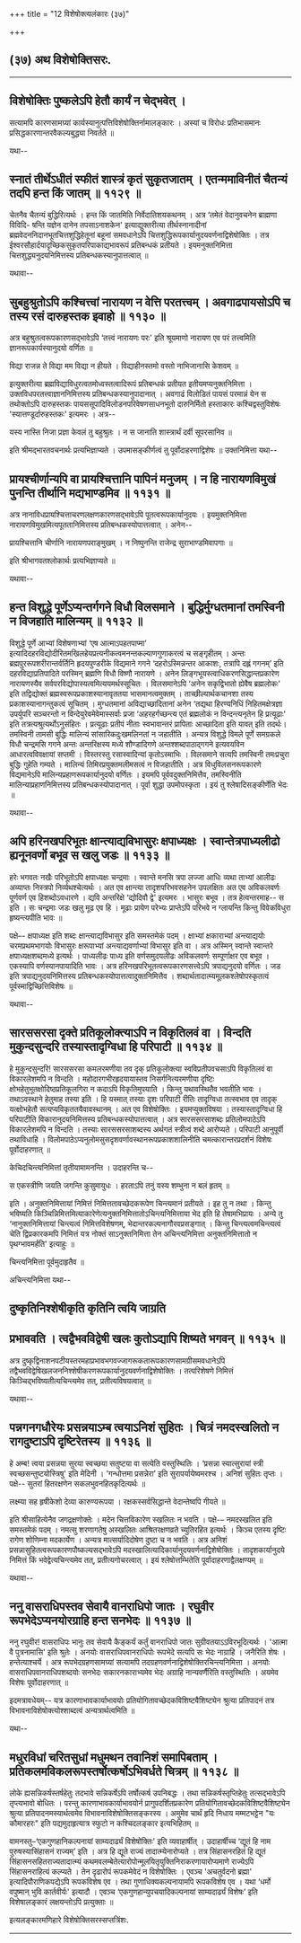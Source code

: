 +++
title = "12 विशेषोक्त्यलंकारः (३७)"

+++


## (३७) अथ विशेषोक्तिसरः.

------------------------------------------------------------------------

## विशेषोक्तिः पुष्कलेऽपि हेतौ कार्यं न चेद्भवेत् ।

सत्यामपि कारणसामग्र्यां कार्यस्यानुत्पत्तिविशेषोक्तिर्नामालङ्कारः ।
अस्यां च विरोधः प्रतिभासमानः प्रसिद्धकारणान्तरवैकल्यबुद्ध्या निवर्तते ॥

यथा--



## स्नातं तीर्थेऽधीतं स्फीतं शास्त्रं कृतं सुकृतजातम् । एतन्ममाविनीतं चैतन्यं तदपि हन्त किं जातम् ॥ ११२९ ॥

चेतनैव चैतन्यं बुद्धिरित्यर्थः । हन्त किं जातमिति निर्वेदातिशयकथनम् ।
अत्र ‘तमेतं वेदानुवचनेन ब्राह्मणा विविदि- षन्ति यज्ञेन दानेन
तपसाऽनाशकेन' इत्याद्युक्तरीत्या तीर्थस्नानादीनां
ब्रह्मवेदननिदानभूतचित्तशुद्धिहेतूनां बहूनां समवधानेऽपि
चित्तशुद्धिरूपकार्यानुदयवर्णनाद्विशेषोक्तिः । तत्र
ईश्वरसौहार्दयादृच्छिकसुकृतपरिपाकाद्यभावरूपं प्रतिबन्धकं प्रतीयते ।
इयमनुक्तनिमित्ता चित्तशुद्ध्यनुदयनिमित्तस्य प्रतिबन्धकस्यानुपात्तत्वात्
॥

यथावा--



## सुबहुश्रुतोऽपि कश्चित्त्वां नारायण न वेत्ति परतत्त्वम् । अवगाढपायसोऽपि च तस्य रसं दारुहस्तक इवाहो ॥ ११३० ॥

अत्र बहुश्रुतत्वरूपकारणसद्भावेऽपि ‘तत्त्वं नारायणः परः' इति श्रूयमाणो
नारायण एव परं तत्त्वमिति ज्ञानरूपकार्यस्यानुदयो वर्णितः ॥

विद्या राजन्न ते विद्या मम विद्या न हीयते ।
विद्याहीनस्तमो वस्तो नाभिजानासि केशवम् ॥

इत्युक्तरीत्या ब्रह्मविद्याविधुरत्वतमोध्वस्तत्वादिरूपं प्रतिबन्धकं
प्रतीयत इतीयमप्यनुक्तनिमित्ता । उक्तविधपरतत्त्वाज्ञाननिमित्तस्य
प्रतिबन्धकस्यानुपादानात् । अवगाढं विलोडितं पायसं परमान्नं येन स
तथोक्तोऽपि दारुहस्तकः पायससूपादिविलोडनपरिवेषणसाधनभूतो दारुनिर्मितो
हस्ताकारः कश्चिद्वस्तुविशेषः 'स्यात्तण्डूर्दारुहस्तकः' इत्यमरः । अत्र--

यस्य नास्ति निजा प्रज्ञा केवलं तु बहुश्रुतः ।
न स जानाति शास्त्रार्थं दर्वी सूपरसानिव ॥

इति श्रीमद्भारतवचनार्थः प्रत्यभिज्ञाप्यते । उपमासङ्कीर्णत्वं तु
पूर्वोदाहरणाद्विशेषः ॥ उक्तनिमित्ता यथा--



## प्रायश्चीर्णान्यपि वा प्रायश्चित्तानि पापिनं मनुजम् । न हि नारायणविमुखं पुनन्ति तीर्थानि मद्यभाण्डमिव ॥ ११३१ ॥

अत्र नानाविधप्रायश्चित्ताचरणलक्षणकारणसद्भावेऽपि पूतत्वरूपकार्यानुदयः ।
इयमुक्तनिमित्ता नारायणविमुखमित्यपूततानिमित्तस्य
प्रतिबन्धकस्योपात्तत्वात् । अनेन--

प्रायश्चित्तानि चीर्णानि नारायणपराङ्मुखम् ।
न निष्पुनन्ति राजेन्द्र सुराभाण्डमिवापगाः ॥

इति श्रीभागवतश्लोकार्थः प्रत्यभिज्ञाप्यते ॥

यथावा--



## हन्त विशुद्धे पूर्णेऽप्यन्तर्गगने विधौ विलसमाने । बुद्धिर्मुग्धतमानां तमस्विनी न विजहाति मालिन्यम् ॥ ११३२ ॥

विशुद्धे पूर्णे आभ्यां विशेषणाभ्यां ‘एष आत्माऽपहतपाप्मा’
इत्यादिदहरविद्योदीरितमखिलहेयप्रत्यनीकत्वमनन्तकल्याणगुणाकरत्वं च
सङ्गृहीतम् । अन्तः ब्रह्मपुररूपशरीरान्तर्वर्तिनि हृदयपुण्डरीके विद्यमाने
गगने ‘दहरोऽस्मिन्नन्तर आकाशः, तत्रापि दह्लं गगनम्’ इति
दहरविद्याप्रतिपादिते परस्मिन् ब्रह्मणि विधौ विष्णौ नारायणे । अनेन
लिङ्गभूयस्त्वाधिकरणसिद्धान्तप्रकारेण नारायणस्यैव
सर्वपरविद्योपास्यत्वमित्ययमर्थस्सूचितः । विलसमानेऽपि ‘अनेन सकृद्विभातो
ह्येवैष ब्रह्मलोकः' इति तद्विद्योक्तं ब्रह्मस्वरूपप्रकाशस्यानावृततया
भासमानत्वमुक्तम् । ताच्छील्यार्थकचानशा तस्य प्रकाशस्यानागन्तुकत्वं
सूचितम् । मुग्धतमानां अविद्याच्छादितानां अनेन ‘तद्यथा हिरण्यनिधिं
निहितमक्षेत्रज्ञा उपर्युपरि सञ्चरन्तो न विन्देयुरेवमेवेमास्सर्वाः प्रजा
‘अहरहर्गच्छन्त्य एतं ब्रह्मलोकं न विन्दन्त्यनृतेन हि प्रत्यूढाः' इति
तत्रत्यश्रुत्यर्थोऽनुसंहितः । प्रत्यूढाः प्रतीपं नीताः स्वभावान्तरं
प्रापिताः आच्छादिता इति यावत् इति तदर्थः। तमस्विनी तामसी बुद्धिः
मालिन्यं सांसारिकदुःखमलिनतां न जहातीति । अन्यत्र विशुद्धे विमले पूर्णे
समग्रकले विधौ चन्द्रमसि गगने अन्तः अन्तरिक्षस्य मध्ये शौण्डादिगणे
अन्तश्शब्दपाठाद्गगने इत्यवयविन आधारत्वविवक्षायां सप्तमी । विस्तरस्तु
रसास्वादिन्यां कृतोऽस्माभिः । विलसमाने सत्यपि तमस्विनी तमःप्रचुरा
बुद्धिः गुहेति गम्यते । मालिन्यं तिमिरप्रयुक्तमलीमसत्वं न विजहातीति ।
अत्र विधुविलसनरूपकारणे विद्यमानेऽपि मालिन्यप्रहाणरूपकार्यानुदयो वर्णितः
। इयमपि पूर्ववदुक्तनिमित्तैव, तमस्विनीति मालिन्याप्रहाणनिमित्तस्य
प्रतिबन्धकस्योपादानात् । पूर्वा शुद्धा उपमोपस्कृता । इयं तु
श्लेषादिसङ्कीर्णेति भेदः ॥

यथावा--



## अपि हरिनखपरिभूतः क्षान्त्याद्यविभासुरः क्षपाध्यक्षः । स्वान्तेत्रपाध्यलीढो ह्यनूनवर्णो बभूव स खलु जडः ॥ ११३३ ॥

हरेः भगवतः नखैः परिभूतोऽपि क्षपाध्यक्षः चन्द्रमाः । स्वान्ते मनसि त्रपा
लज्जा आधिः व्यथा ताभ्यां आलीढः अव्याप्तः निस्त्रपो निर्व्यथश्चेत्यर्थः ।
अत एव क्षान्त्या तादृशपरिभवसहनेन उपलक्षितः अत एव अविकलवर्णः पूर्णवर्ण एव
हिशब्दोऽवधारणे । द्यवि अन्तरिक्षे ‘द्योदिवौ द्वे' इत्यमरः । भासुरः बभूव
। तत्र हेत्वन्तरमाह-- स इति । सः चन्द्रमाः जडः खलु मूढ एव हि । मूढाः
प्रायेण परेभ्यः प्राप्तेऽपि परिभवे न ग्लायन्ति किन्तु विवेकविधुरा
हृष्यन्त्यपीति भावः ॥

पक्षे–- क्षपाध्यक्ष इति शब्दः क्षान्त्याद्यविभासुर इति समस्तमेकं पदम् ।
क्षाभ्यां क्षकाराभ्यां अन्त्याद्ययोः चरमप्रथमभागयोः विभासुरः
क्षरूपाभ्यां अन्त्याद्यवर्णाभ्यां विभासुर इति वा । अत्र अस्मिन् स्वान्ते
स्वान्तरे क्षपाध्यक्षशब्दमध्ये इत्यर्थः । पाध्यलीढः पाध्य इति
वर्णसमुदयलीढः अविकलवर्णः सम्पूर्णाक्षर एव बभूव । एकस्यापि
वर्णस्यानपायादिति भावः । अत्र हरिनखपरिभूतत्वरूपकारणसत्त्वेऽपि
त्रपाद्यनुदयो वर्णितः । जड इति त्रपाद्यनुदयनिमित्तस्य
प्रतिबन्धकस्योपात्तत्वादुक्तनिमित्तैव ।
शब्दार्थतादात्म्यमूलकश्लेषोपस्कृतत्वं पूर्वस्माद्विच्छित्तिविशेषः ॥

यथावा--



## सारससरसा दृक्ते प्रतिकूलोक्त्याऽपि न विकृतिलवं वा । विन्दति मुकुन्दसुन्दरि तस्यास्तादृग्विधा हि परिपाटी ॥ ११३४ ॥

हे मुकुन्दसुन्दरि! सारससरसा कमलरमणीया तव दृक् प्रतिकूलोक्त्या
स्वविप्रतीपवचसाऽपि विकृतिलवं वा विकारलेशमपि न विन्दति ।
महोदारगभीरहृदयायास्तव निसर्गनित्यरमणीया दृष्टिः
क्षोभहेतुभूतक्षोदिष्ठप्रतिकूलगिरा न कदाऽपि विकृतिमुपयाति । किन्तु
यथावस्थितैव भवतीति भावः । तथाऽवस्थाने हेतुमाह तस्या इति । हि यस्मात्
तस्याः दृशः परिपाटी रीतिः तादृग्विधा तत्स्वभाव एव तादृक् यत्क्षोभहेतौ
सत्यप्यविकृततयैवावस्थानम् । अत एव विशेषोक्तिः । इयमप्युक्तविषया ।
तस्यास्तादृग्विधा हि परिपाटीति विकारानुदयनिमित्तस्य
प्रतिबन्धकस्योपात्तत्वात् । अत्र सारससरसाशब्दः प्रतिलोमपाठेऽपि
विकारलेशमपि न विन्दति । तस्याः सारससरसाशब्दस्य अर्थगतं स्त्रीत्वं शब्दे
आरोप्यते । परिपाटी आनुपूर्वी तथाविधाहि ।
विलोमपाठेऽप्यनुलोमसुसदृशवर्णावस्थानरूपप्रकाशशालिनीति
चमत्कारान्तरप्रदर्शनं विशेषः पूर्वोदाहरणात् ॥

केचिदचिन्त्यनिमित्तां तृतीयामामनन्ति । उदाहरन्ति च--

स एकस्त्रीणि जयति जगन्ति कुसुमायुधः ।
हरताऽपि तनुं यस्य शम्भुना न बलं हृतम् ॥

इति । अनुक्तनिमित्तायां निमित्तं निमित्ततावच्छेदकरूपेण चिन्त्यमानं
प्रतीयते । इह तु न तथा । किन्तु भविष्यति
किञ्चिन्निमित्तमित्याकारेणेत्यनुक्तनिमित्तातोऽचिन्त्यनिमित्ताया भेद इति
हि तेषामभिप्रायः । अन्ये तु ‘नानुक्तनिमित्तायां चिन्त्यत्वं
निमित्तविशेषणम्, भेदान्तरकल्पनागौरवप्रसङ्गात् । किन्तु
चिन्त्यत्वमचिन्त्यत्वं चेति द्विप्रकारकमपि निमित्तं यत्र नोक्तं
साऽनुक्तनिमित्ता तेन अचिन्त्यनिमित्ता अनुक्तनिमित्तातो न पृथग्भावमर्हति'
इत्याहुः ॥

चिन्त्यनिमित्ता पूर्वमुदाहृतैव ॥

अचिन्त्यनिमित्ता यथा--



## दुष्कृतिनिश्शेषीकृति कृतिनि त्वयि जाग्रति

## प्रभाववति । त्वद्वैभवविद्वेषी खलः कुतोऽद्यापि शिष्यते भगवन् ॥ ११३५ ॥

अत्र
दुष्कृद्विनाशनपटीयस्तरमहाप्रभावभगवज्जागरूकतारूपकारणसामग्रीसमवधानेऽपि
तद्वैभवविद्वेषिखलजननिश्शेषीकरणरूपकार्यानुदयवर्णनाद्विशेषोक्तिः ।
तत्परिशेषणे निमित्तं किञ्चिद्भविष्यतीत्यचिन्त्यमेव तत्,
प्रतीत्यविषयत्वात् ॥

यथावा--



## पन्नगनगधौरेयः प्रसन्नयाऽम्ब त्वयाऽनिशं सुहितः । चित्रं नमदस्खलितो न रागदुष्टाऽपि दृष्टिरेतस्य ॥ ११३६ ॥

हे अम्ब! त्वया प्रसन्नया सुरया स्वच्छया सतुष्टया वा सत्येति
वस्तुस्थितिः । ‘प्रसन्ना स्यात्सुरायां स्त्री स्वच्छसन्तुष्टयोस्त्रिषु'
इति मेदिनी । 'गन्धोत्तमा प्रसन्नेरा’ इति सुरापर्यायेष्वमरश्च । अनिशं
सुहितः तृप्तः । पक्षे-- सुतरां हितरक्षणेन सकलभुवनहितकृदित्यर्थः ॥

लक्ष्म्या सह हृषीकेशो देव्या कारुण्यरूपया ।
रक्षकस्सर्वसिद्धान्ते वेदान्तेष्वपि गीयते ॥

इति श्रीसाहित्येनैव जगद्रक्षणोक्तेः । मदेन चित्तविकारेण स्खलितः न भवति ।
पक्षे-– नमदस्खलित इति समस्तमेकं पदम् । नमत्सु शरणागतेषु अस्खलितः
आश्रितरक्षणव्रते च्युतिरहित इत्यर्थः । किञ्च एतस्य दृष्टिः रागेण शोणिम्ना
मदकार्येण । अन्यत्र मात्सर्यादिदोषेण दुष्टा च न भवति । अत्र अनिशं
प्रसन्नासुहितत्वरूपकारणपौष्कल्यसद्भावेऽपि
मदस्खालित्यादिकार्यानुदयवर्णनाद्विशेषोक्तिः । तादृशकार्यानुदये निमित्तं
किं भवेद्वेत्यचिन्त्यमेव तत्, प्रतीत्यगोचरत्वात् । इयं श्लेषोत्तम्भितेति
पूर्वादाहरणाद्वैलक्षण्यम् ॥

यथावा--



## ननु वासराधिपस्तव सेवायै वानराधिपो जातः । रघुवीर रूपभेदेऽप्यनयोरग्राहि हन्त सनभेदः ॥ ११३७ ॥

ननु रघुवीर! वासराधिपः भानुः तव सेवायै कैङ्कर्यं कर्तुं वानराधिपो जातः
सुग्रीवतयाऽऽविरभूदित्यर्थः । 'आत्मा वै पुत्रनामासि' इति श्रुतेः । अनयोः
वासराधिपवानराधिपोः रूपभेदे सत्यपि सः भेदः नाग्राहि । जनैरिति शेषः ।
हन्तेत्याश्चर्ये । अत्र रूपभेदग्रहणसामग्र्यां सत्यामपि
तदग्रहणवर्णनाद्विशेषोक्तिरचिन्त्यनिमित्ता । अनयोः
वासराधिपवानराधिपशब्दयोः सनभेदः सकारनकाराभ्यमेव भेदः अग्राहि
नान्यवर्णैरिति वस्तुस्थितिः । अयमेव विशेषः पूर्वोदाहरणात् ॥

इदमत्रावधेयम्-- यत्र कारणाभावकार्याभावयोः
प्रतियोगितावच्छेदकविशिष्टवैशिष्ट्येन श्रुत्या प्रतिपादनं तत्र
विभावनाविशेषोक्त्योश्शाब्दत्वं अन्यत्रार्थत्वमिति ॥

यथा--



## मधुरविधां चरितसुधां मधुमथन तवानिशं समापिबताम् । प्रतिकलमविकलरूपस्तर्षोत्कर्षोऽभिवर्धते चित्रम् ॥ ११३८ ॥

लोके ह्यसन्निकर्षस्तर्षहेतुः तदभावे सन्निकर्षेऽपि तर्षोत्कर्ष उपनिबद्धः ।
तथा सन्निकर्षस्तृप्तिहेतुः तत्सद्भावेऽपि तृप्त्यभावो बोधितः । परन्तु
कारणाभावकार्याभावयोर्न प्रागुपदर्शितप्रकारेण
प्रतियोगितावच्छेदकविशिष्टवैशिष्ट्येन श्रुत्या प्रतिपादनमस्यार्थत्वमेव
विभावनाविशेषोक्तिसङ्करस्य । अमुमेव चार्थं हृदि निधाय मम्मटभट्टेन "यः
कौमारहरः" इति पद्यमुदाहृत्यात्र स्फुटो न कश्चिदलङ्कार इत्यभिहितम् ॥

वामनस्तु–‘एकगुणहानिकल्पनायां साम्यदार्ढ्यं विशेषोक्तिः' इति
व्यवाहार्षीत् । उदाहार्षीच्च ‘द्यूतं हि नाम पुरुषस्यासिंहासनं राज्यम्’
इति । अत्र हि द्यूते राज्यं तादात्म्येनारोप्यते । तत्र सिंहासनरहितं हि
द्यूतं सिंहासनसहितराज्यतादात्म्यं
कथमवलम्बेतेत्यारोपोन्मूलयितृयुक्तिनिराकरणायारोप्यमाणे राज्येऽपि
सिंहासनराहित्यं कल्प्यते । तेन दृढारोपं रूपकमेवेदं न विशेषोक्तिः । एवञ्च
'अचतुर्वदनो ब्रह्मा' इत्यादिपौराणिकपद्येऽपि रूपकविशेष एव । तथा
गुणाधिक्यकल्पनायामपि रूपकविशेष एव । यथा ‘धर्मो वपुष्मान् भुवि
कार्तवीर्यः' इत्यादौ । एवञ्च ‘एकगुणहान्युपचयादिकल्पनायां साम्यदार्ढ्यं
विशेषः’ इति विशेषालङ्कारं लक्षयन्तोऽपि प्रत्युक्ताः ॥

इत्यलङ्कारमणिहारे विशेषोक्तिसरस्सप्तत्रिंशः.

------------------------------------------------------------------------
